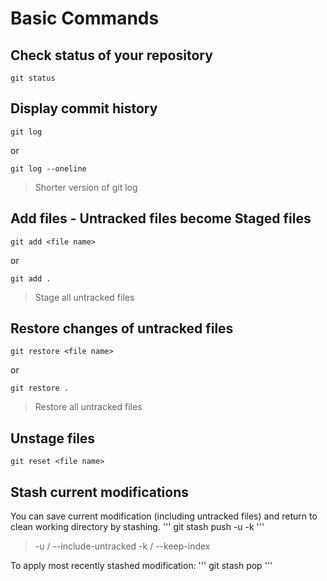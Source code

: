 # Basic Commands
## Check status of your repository
```
git status
```

## Display commit history
```
git log
```
or
```
git log --oneline
```
> Shorter version of git log


## Add files - Untracked files become Staged files
```
git add <file name>
```
or
```
git add .
```
> Stage all untracked files

## Restore changes of untracked files
```
git restore <file name>
```
or
```
git restore .
```
> Restore all untracked files

## Unstage files
```
git reset <file name>
```

## Stash current modifications
You can save current modification (including untracked files) and return to clean working directory by stashing.
'''
git stash push -u -k
'''
> -u / --include-untracked
> -k / --keep-index

To apply most recently stashed modification:
'''
git stash pop
'''



